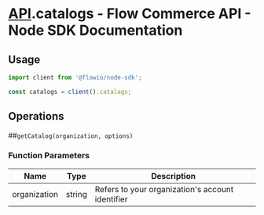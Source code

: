 # [API](README.md).catalogs - Flow Commerce API - Node SDK Documentation



## Usage

```JavaScript
import client from '@flowio/node-sdk';

const catalogs = client().catalogs;
```

## Operations

##`getCatalog(organization, options)`

### Function Parameters

| Name  | Type | Description |
| ---- | ---- | ---- |
| organization | string | Refers to your organization&#x27;s account identifier |


